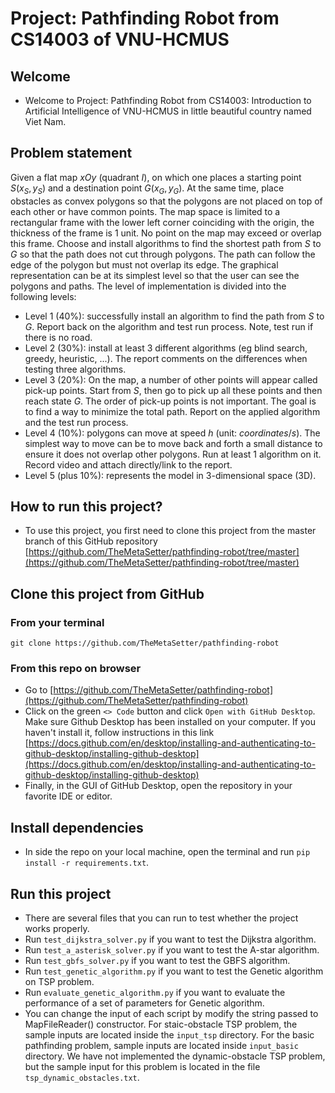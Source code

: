 # Project: Pathfinding Robot from CS14003 of VNU-HCMUS
## Welcome
- Welcome to Project: Pathfinding Robot from CS14003: Introduction to Artificial Intelligence of VNU-HCMUS in little beautiful country named Viet Nam.

## Problem statement
Given a flat map $xOy$ (quadrant $I$), on which one places a starting point $S(x_S,y_S)$ and a destination point $G(x_G,y_G)$. At the same time, place obstacles as convex polygons so that the polygons are not placed on top of each other or have common points. The map space is limited to a rectangular frame with the lower left corner coinciding with the origin, the thickness of the frame is 1 unit. No point on the map may exceed or overlap this frame.
Choose and install algorithms to find the shortest path from $S$ to $G$ so that the path does not cut through polygons. The path can follow the edge of the polygon but must not overlap its edge. The graphical representation can be at its simplest level so that the user can see the polygons and paths.
The level of implementation is divided into the following levels:
- Level 1 (40%): successfully install an algorithm to find the path from $S$ to $G$. Report back on the algorithm and test run process. Note, test run if there is no road.
- Level 2 (30%): install at least 3 different algorithms (eg blind search, greedy, heuristic, ...). The report comments on the differences when testing three algorithms.
- Level 3 (20%): On the map, a number of other points will appear called pick-up points. Start from $S$, then go to pick up all these points and then reach state $G$. The order of pick-up points is not important. The goal is to find a way to minimize the total path. Report on the applied algorithm and the test run process.
- Level 4 (10%): polygons can move at speed $h$ (unit: $coordinates/s$). The simplest way to move can be to move back and forth a small distance to ensure it does not overlap other polygons. Run at least 1 algorithm on it. Record video and attach directly/link to the report.
- Level 5 (plus 10%): represents the model in 3-dimensional space (3D).

## How to run this project?
- To use this project, you first need to clone this project from the master branch of this GitHub repository [https://github.com/TheMetaSetter/pathfinding-robot/tree/master](https://github.com/TheMetaSetter/pathfinding-robot/tree/master)
## Clone this project from GitHub
### From your terminal
```git clone https://github.com/TheMetaSetter/pathfinding-robot```
### From this repo on browser
- Go to [https://github.com/TheMetaSetter/pathfinding-robot](https://github.com/TheMetaSetter/pathfinding-robot)
- Click on the green ```<> Code``` button and click ```Open with GitHub Desktop```. Make sure Github Desktop has been installed on your computer. If you haven't install it, follow instructions in this link [https://docs.github.com/en/desktop/installing-and-authenticating-to-github-desktop/installing-github-desktop](https://docs.github.com/en/desktop/installing-and-authenticating-to-github-desktop/installing-github-desktop)
- Finally, in the GUI of GitHub Desktop, open the repository in your favorite IDE or editor.
## Install dependencies
- In side the repo on your local machine, open the terminal and run ```pip install -r requirements.txt```.
## Run this project
- There are several files that you can run to test whether the project works properly.
- Run ```test_dijkstra_solver.py``` if you want to test the Dijkstra algorithm.
- Run ```test_a_asterisk_solver.py``` if you want to test the A-star algorithm.
- Run ```test_gbfs_solver.py``` if you want to test the GBFS algorithm.
- Run ```test_genetic_algorithm.py``` if you want to test the Genetic algorithm on TSP problem.
- Run ```evaluate_genetic_algorithm.py``` if you want to evaluate the performance of a set of parameters for Genetic algorithm.
- You can change the input of each script by modify the string passed to MapFileReader() constructor. For staic-obstacle TSP problem, the sample inputs are located inside the ```input_tsp``` directory. For the basic pathfinding problem, sample inputs are located inside ```input_basic``` directory. We have not implemented the dynamic-obstacle TSP problem, but the sample input for this problem is located in the file ```tsp_dynamic_obstacles.txt```.
